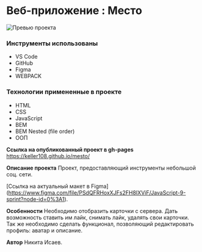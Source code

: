 # Веб-приложение : Место

![Превью проекта](https://user-images.githubusercontent.com/34595724/138419531-e6aa1a31-e1f4-4431-a838-eb573918c1b4.png)

### Инструменты использованы

* VS Code
* GitHub
* Figma
* WEBPACK

### Технологии примененные в проекте

* HTML
* CSS
* JavaScript
* BEM
* BEM Nested (file order)
* ООП

**Ссылка на опубликованный проект в gh-pages**
https://keller108.github.io/mesto/

**Описание проекта**
Проект, предоставляющий инструменты небольшой соц. сети.

[Ссылка на актуальный макет в Figma] (https://www.figma.com/file/PSdQFRHoxXJFs2FH8IXViF/JavaScript-9-sprint?node-id=0%3A1).

**Особенности**
Необходимо отобразить карточки с сервера. Дать возможность ставить им лайк, снимать лайк, удалять свои карточки. Так же необходимо сделать функционал, позволяющий редактировать профиль: аватар и описание.

**Автор**
Никита Исаев.
